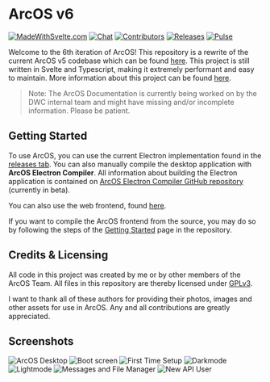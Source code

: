 # ArcOS v6

[![MadeWithSvelte.com](https://madewithsvelte.com/storage/repo-shields/4407-shield.svg)](https://madewithsvelte.com/p/arcos/shield-link)
[![Chat](https://img.shields.io/discord/1082383732637450320?label=Community&logo=discord)](https://discord.gg/ARjRM6uNqf)
[![Contributors](https://img.shields.io/github/contributors/IzK-ArcOS/ArcOS-Frontend)](https://github.com/IzK-ArcOS/ArcOS-Frontend/graphs/contributors)
[![Releases](https://raster.shields.io/github/v/release/IzK-ArcOS/ArcOS-Frontend.svg)](https://github.com/IzK-ArcOS/ArcOS-Frontend/releases)
[![Pulse](https://img.shields.io/github/commit-activity/m/IzK-ArcOS/ArcOS-Frontend)](https://github.com/badges/IzK-ArcOS/ArcOS-Frontend)

Welcome to the 6th iteration of ArcOS! This repository is a rewrite of the current ArcOS v5 codebase which can be found [here](https://github.com/IzK-ArcOS/ArcOS-Frontend). This project is still written in Svelte and Typescript, making it extremely performant and easy to maintain. More information about this project can be found [here](https://github.com/IzK-ArcOS?view_as=public).

> Note: The ArcOS Documentation is currently being worked on by the DWC internal team and might have missing and/or incomplete information. Please be patient.

## Getting Started

To use ArcOS, you can use the current Electron implementation found in the [releases tab](https://github.com/IzK-ArcOS/ArcOS-Frontend/releases/). You can also manually compile the desktop application with **ArcOS Electron Compiler**. All information about building the Electron application is contained on [ArcOS Electron Compiler GitHub repository](https://github.com/IzK-ArcOS/ArcOS-Electron-Compiler) (currently in beta).

You can also use the web frontend, found [here](https://web.izk-arcos.nl/).

If you want to compile the ArcOS frontend from the source, you may do so by following the steps of the [Getting Started](docs/Getting%20Started.md) page in the repository.

## Credits & Licensing

All code in this project was created by me or by other members of the ArcOS Team. All files in this repository are thereby licensed under [GPLv3](./LICENSE).

I want to thank all of these authors for providing their photos, images and other assets for use in ArcOS. Any and all contributions are greatly appreciated.

<!--
| Item              | Author                                               | Source                                                                           |
| ----------------- | ---------------------------------------------------- | -------------------------------------------------------------------------------- |
| Icons             | Papirus Development Team                             | [Papirus Icons](https://github.com/PapirusDevelopmentTeam/papirus-icon-theme)    |
| Wallpaper `img08` | SWHFotografie                                        | Wandelbos, Tilburg, the Netherlands                                              |
| Wallpaper `img18` | SWHFotografie                                        | Wilheminakanaal, Tilburg, the Netherlands                                        |
| Wallpaper `img13` | SWHFotografie                                        | the Hague, the Netherlands                                                       |
| Wallpaper `img14` | [@keesvv](https://github.com/keesvv)                 | Scheveningen, the Netherlands                                                    |
| Wallpaper `img15` | [@matteoscaringi](https://github.com/matteoscaringi) | Corfu, Greece                                                                    |
| Wallpaper `img17` | [@Blockyheadman](https://github.com/blockyheadman)   | Fairfield Bay, US                                                                |
| ArcOS Sounds      | @dragonlazer/@calligrafix                            | Original                                                                         |
| Cursors           | [@PosyMusic](https://www.youtube.com/@PosyMusic)     | [Home > Other > Posy's improved cursors](http://www.michieldb.nl/other/cursors/) |

All images not listed above are created by or licensed to the ArcOS Team.
-->
## Screenshots
![ArcOS Desktop](https://github.com/IzK-ArcOS/v6/assets/76709090/e3003420-0a6a-4e7c-8175-13603d8e5d80)
![Boot screen](https://github.com/IzK-ArcOS/v6/assets/76709090/2fa96b75-817b-40ca-8d30-b6a0f14f116d)
![First Time Setup](https://github.com/IzK-ArcOS/v6/assets/76709090/00987881-f482-41b0-b010-df5aee412717)
![Darkmode](https://github.com/IzK-ArcOS/v6/assets/76709090/f479e541-401b-42ab-bdd3-d50025c808f7)
![Lightmode](https://github.com/IzK-ArcOS/v6/assets/76709090/bb973cd9-3bf4-47b3-b4a3-e9c90052c369)
![Messages and File Manager](https://github.com/IzK-ArcOS/v6/assets/76709090/97ea223d-2a5f-4ed4-b373-0705fef6f86b)
![New API User](https://github.com/IzK-ArcOS/v6/assets/76709090/e81f270a-096e-40c4-9f39-dccf7f8cd22a)
